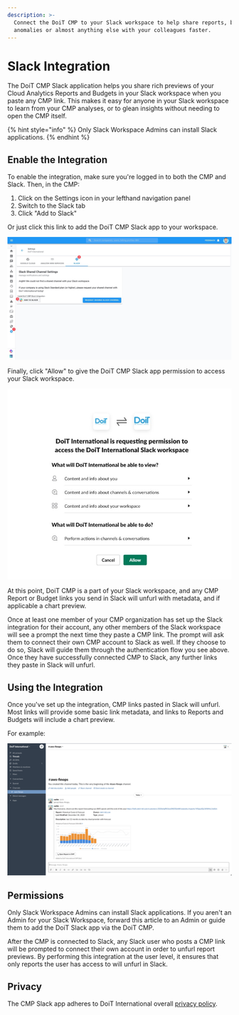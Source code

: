```yaml
---
description: >-
  Connect the DoiT CMP to your Slack workspace to help share reports, budgets,
  anomalies or almost anything else with your colleagues faster.
---
```


# Slack Integration

The DoiT CMP Slack application helps you share rich previews of your Cloud Analytics Reports and Budgets in your Slack workspace when you paste any CMP link. This makes it easy for anyone in your Slack workspace to learn from your CMP analyses, or to glean insights without needing to open the CMP itself.

{% hint style="info" %}
Only Slack Workspace Admins can install Slack applications.
{% endhint %}

## Enable the Integration

To enable the integration, make sure you're logged in to both the CMP and Slack. Then, in the CMP:

1. Click on the Settings icon in your lefthand navigation panel
2. Switch to the Slack tab
3. Click "Add to Slack"

Or just click this link to add the DoiT CMP Slack app to your workspace.

![A screenshot showing the location of the Settings icon, Slack tab, and Add to Slack button](../.gitbook/assets/cleanshot-2021-07-25-at-11.12.51.jpg)

Finally, click "Allow" to give the DoiT CMP Slack app permission to access your Slack workspace.

![A screenshot of the permission request screen](../.gitbook/assets/cleanshot-2021-07-25-at-11.16.47.jpg)

At this point, DoiT CMP is a part of your Slack workspace, and any CMP Report or Budget links you send in Slack will unfurl with metadata, and if applicable a chart preview.

Once at least one member of your CMP organization has set up the Slack integration for their account, any other members of the Slack workspace will see a prompt the next time they paste a CMP link. The prompt will ask them to connect their own CMP account to Slack as well. If they choose to do so, Slack will guide them through the authentication flow you see above. Once they have successfully connected CMP to Slack, any further links they paste in Slack will unfurl.

## Using the Integration

Once you've set up the integration, CMP links pasted in Slack will unfurl. Most links will provide some basic link metadata, and links to Reports and Budgets will include a chart preview.

For example:

![A screenshot of an unfurled link in Slack](<../.gitbook/assets/image (76) (1).png>)

## Permissions

Only Slack Workspace Admins can install Slack applications. If you aren't an Admin for your Slack Workspace, forward this article to an Admin or guide them to add the DoiT Slack app via the DoiT CMP.

After the CMP is connected to Slack, any Slack user who posts a CMP link will be prompted to connect their own account in order to unfurl report previews. By performing this integration at the user level, it ensures that only reports the user has access to will unfurl in Slack.

## Privacy

The CMP Slack app adheres to DoiT International overall [privacy policy](https://www.doit-intl.com/privacy).
